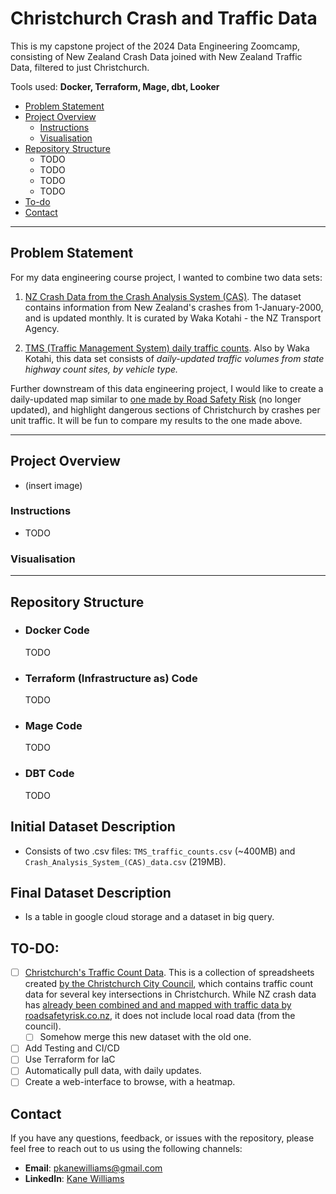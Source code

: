 # Christchurch Crash and Traffic Data
This is my capstone project of the 2024 Data Engineering Zoomcamp, consisting of New Zealand Crash Data joined with New Zealand Traffic Data, filtered to just Christchurch. 

Tools used: **Docker, Terraform, Mage, dbt, Looker**
  - [Problem Statement](#problem-statement)
  - [Project Overview](#project-overview)
    - [Instructions](#instructions)
    - [Visualisation](#visualisation)
  - [Repository Structure](#repository-structure)
    - TODO
    - TODO
    - TODO
    - TODO
  - [To-do](#to-do)
  - [Contact](#contact)

***
## Problem Statement
For my data engineering course project, I wanted to combine two data sets:

 1) [NZ Crash Data from the Crash Analysis System (CAS)](https://catalogue.data.govt.nz/dataset/crash-analysis-system-cas-data5). The dataset contains information from New Zealand's crashes from 1-January-2000, and is updated monthly. It is curated by Waka Kotahi - the NZ Transport Agency. 

 2) [TMS (Traffic Management System) daily traffic counts](https://opendata-nzta.opendata.arcgis.com/datasets/9cb86b342f2d4f228067a7437a7f7313). Also by Waka Kotahi, this data set consists of *daily-updated traffic volumes from state highway count sites, by vehicle type.*

Further downstream of this data engineering project, I would like to create a daily-updated map similar to [one made by Road Safety Risk](https://roadsafetyrisk.co.nz/maps/heat-maps#Canterbury) (no longer updated), and highlight dangerous sections of Christchurch by crashes per unit traffic. It will be fun to compare my results to the one made above.

***

## Project Overview

 - (insert image)

### Instructions

  - TODO

### Visualisation  
***

## Repository Structure

- ### Docker Code
    TODO

- ### Terraform (Infrastructure as) Code
    TODO

- ### Mage Code
    TODO
  
- ### DBT Code
    TODO

## Initial Dataset Description

  - Consists of two .csv files: `TMS_traffic_counts.csv` (~400MB) and `Crash_Analysis_System_(CAS)_data.csv` (219MB).

## Final Dataset Description

-  Is a table in google cloud storage and a dataset in big query.

## TO-DO:

- [ ] [Christchurch's Traffic Count Data](https://drive.google.com/drive/folders/1dJXE9XieHTazo1JUo67h8M0rPMYl7gZe). This is a collection of spreadsheets created [by the Christchurch City Council](https://ccc.govt.nz/transport/improving-our-transport-and-roads/traffic-count-data), which contains traffic count data for several key intersections in Christchurch. While NZ crash data has [already been combined and and mapped with traffic data by roadsafetyrisk.co.nz](https://roadsafetyrisk.co.nz/maps/heat-maps#Canterbury), it does not include local road data (from the council).
  - [ ] Somehow merge this new dataset with the old one. 
- [ ] Add Testing and CI/CD
- [ ] Use Terraform for IaC
- [ ] Automatically pull data, with daily updates.
- [ ] Create a web-interface to browse, with a heatmap.

## Contact

If you have any questions, feedback, or issues with the repository, please feel free to reach out to us using the following channels:

- **Email**: pkanewilliams@gmail.com
- **LinkedIn**: [Kane Williams](https://www.linkedin.com/in/kane-williams01/)

